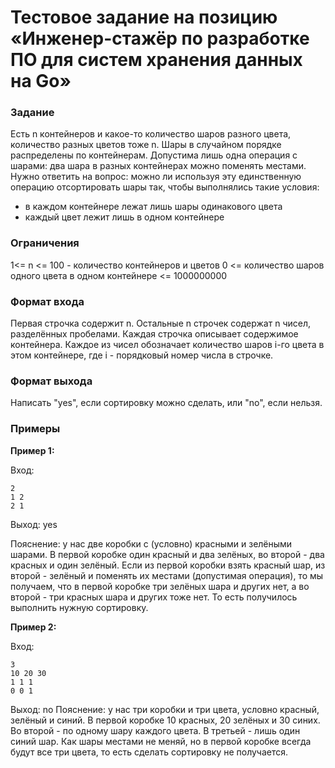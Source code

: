 # Тестовое задание на позицию «Инженер-стажёр по разработке ПО для систем хранения данных на Go»

### Задание
Есть n контейнеров и какое-то количество шаров разного цвета, количество разных цветов тоже n. Шары в случайном порядке распределены по контейнерам. Допустима лишь одна операция с шарами: два шара в разных контейнерах можно поменять местами. Нужно ответить на вопрос: можно ли используя эту единственную операцию отсортировать шары так, чтобы выполнялись такие условия:
- в каждом контейнере лежат лишь шары одинакового цвета
- каждый цвет лежит лишь в одном контейнере

### Ограничения
1<= n <= 100 - количество контейнеров и цветов 0 <= количество шаров одного цвета в одном контейнере <= 1000000000

### Формат входа
Первая строчка содержит n. Остальные n строчек содержат n чисел, разделённых пробелами. Каждая строчка описывает содержимое контейнера. Каждое из чисел обозначает количество шаров i-го цвета в этом контейнере, где i - порядковый номер числа в строчке.

### Формат выхода
Написать "yes", если сортировку можно сделать, или "no", если нельзя.

### Примеры
**Пример 1:** 

Вход:
```
2
1 2
2 1
```
Выход: yes

Пояснение: у нас две коробки с (условно) красными и зелёными шарами. В первой коробке один красный и два зелёных, во второй - два красных и один зелёный. Если из первой коробки взять красный шар, из второй - зелёный и поменять их местами (допустимая операция), то мы получаем, что в первой коробке три зелёных шара и других нет, а во второй - три красных шара и других тоже нет. То есть получилось выполнить нужную сортировку.

**Пример 2:** 

Вход:
```
3
10 20 30
1 1 1
0 0 1
```
Выход: no
Пояснение: у нас три коробки и три цвета, условно красный, зелёный и синий. В первой коробке 10 красных, 20 зелёных и 30 синих. Во второй - по одному шару каждого цвета. В третьей - лишь один синий шар. Как шары местами не меняй, но в первой коробке всегда будут все три цвета, то есть сделать сортировку не получается.
